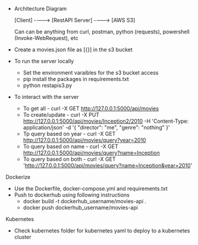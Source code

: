 
* Architecture Diagram

  [Client] ----> [RestAPI Server] ----> [AWS S3]
  
  Can can be anything from curl, postman, python (requests), powershell (Invoke-WebRequest), etc
  
* Create a movies.json file as [{}] in the s3 bucket

* To run the server locally
	- Set the environment varaibles for the s3 bucket access
	- pip install the packages in requirements.txt
	- python restapis3.py
	
* To interact with the server
    - To get all - curl -X GET http://127.0.0.1:5000/api/movies
    - To create/update -  curl -X PUT http://127.0.0.1:5000/api/movies/Inception2/2010 -H 'Content-Type: application/json' -d '{ "director": "me", "genre": "nothing" }'
    - Tp query based on year - curl -X GET http://127.0.0.1:5000/api/movies/query?year=2010
	- To query based on name - curl -X GET http://127.0.0.1:5000/api/movies/query?name=Inception
	- To query based on both -  curl -X GET 'http://127.0.0.1:5000/api/movies/query?name=Inception&year=2010'
	
	
Dockerize
- Use the Dockerfile, docker-compose.yml and requirements.txt
- Push to dockerhub using following instructions
	- docker build -t dockerhub_username/movies-api .
	- docker push dockerhub_username/movies-api

Kubernetes
- Check kubernetes folder for kubernetes yaml to deploy to a kubernetes cluster

